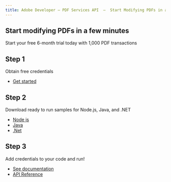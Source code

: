 ```yaml
---
title: Adobe Developer — PDF Services API  —  Start Modifying PDFs in a few Minutes
---
```


<TitleBlock slots="heading, text" theme="light" className="titleBlock-align-left" />

## Start modifying PDFs in a few minutes

Start your free 6-month trial today with 1,000 PDF transactions

<TextBlock slots="heading, text, buttons" width="33%" theme="light" className="align-left horizontal-align" headerElementType="h2" />

## Step 1

Obtain free credentials

- [Get started](/document-services/apis/interstitial/?api=pdf-services-api)

<TextBlock slots="heading, text, buttons" width="33%" theme="light" variantsTypePrimary='primary' variantsTypeSecondary='primary' isPrimaryBtn  primaryOutline  className="align-left horizontal-align link" headerElementType="h2"/>

## Step 2

Download ready to run samples for Node.js, Java, and .NET

- [Node js](https://github.com/adobe/pdfservices-node-sdk-samples)
- [Java](https://github.com/adobe/pdfservices-java-sdk-samples)
- [.Net](https://github.com/adobe/PDFServices.NET.SDK.Samples)

<TextBlock slots="heading, text, buttons" width="33%" theme="light" primaryOutline  className="align-left horizontal-align link services-step-three" headerElementType="h2"/>

## Step 3

Add credentials to your code and run!

- [See documentation](/document-services/docs/overview/)
- [API Reference](https://developer.adobe.com/document-services/docs/apis/)
